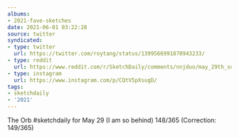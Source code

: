 ```yaml
---
albums:
- 2021-fave-sketches
date: 2021-06-01 03:22:28
source: twitter
syndicated:
- type: twitter
  url: https://twitter.com/roytang/status/1399566991870943233/
- type: reddit
  url: https://www.reddit.com/r/SketchDaily/comments/nnjduo/may_29th_summer_fashion/h05wmyu/
- type: instagram
  url: https://www.instagram.com/p/CQtV5pXsugD/
tags:
- sketchdaily
- '2021'
---
```


The Orb #sketchdaily for May 29 (I am so behind) 148/365 (Correction: 149/365)